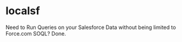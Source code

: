 localsf
=======

Need to Run Queries on your Salesforce Data without being limited to Force.com SOQL? Done.